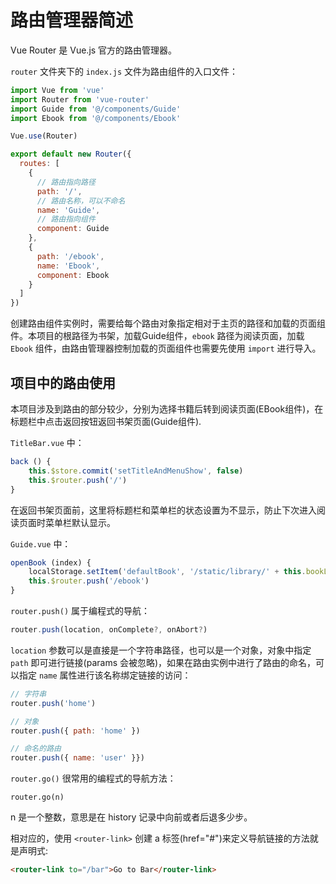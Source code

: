 # 路由管理器简述

Vue Router 是 Vue.js 官方的路由管理器。

`router` 文件夹下的 `index.js` 文件为路由组件的入口文件：

```javascript
import Vue from 'vue'
import Router from 'vue-router'
import Guide from '@/components/Guide'
import Ebook from '@/components/Ebook'

Vue.use(Router)

export default new Router({
  routes: [
    {
      // 路由指向路径
      path: '/',
      // 路由名称，可以不命名
      name: 'Guide',
      // 路由指向组件
      component: Guide
    },
    {
      path: '/ebook',
      name: 'Ebook',
      component: Ebook
    }
  ]
})
```

创建路由组件实例时，需要给每个路由对象指定相对于主页的路径和加载的页面组件。本项目的根路径为书架，加载Guide组件，`ebook` 路径为阅读页面，加载 `Ebook` 组件，由路由管理器控制加载的页面组件也需要先使用 `import` 进行导入。

## 项目中的路由使用

本项目涉及到路由的部分较少，分别为选择书籍后转到阅读页面(EBook组件)，在标题栏中点击返回按钮返回书架页面(Guide组件).

`TitleBar.vue` 中：

```javascript
back () {
    this.$store.commit('setTitleAndMenuShow', false)
    this.$router.push('/')
}
```

在返回书架页面前，这里将标题栏和菜单栏的状态设置为不显示，防止下次进入阅读页面时菜单栏默认显示。

`Guide.vue` 中：

```javascript
openBook (index) {
    localStorage.setItem('defaultBook', '/static/library/' + this.bookList[index] + '.epub')
    this.$router.push('/ebook')
}
```

`router.push()` 属于编程式的导航：

```javascript
router.push(location, onComplete?, onAbort?)
```

`location` 参数可以是直接是一个字符串路径，也可以是一个对象，对象中指定 `path` 即可进行链接(params 会被忽略)，如果在路由实例中进行了路由的命名，可以指定 `name` 属性进行该名称绑定链接的访问：

```javascript
// 字符串
router.push('home')

// 对象
router.push({ path: 'home' })

// 命名的路由
router.push({ name: 'user' }})
```

`router.go()` 很常用的编程式的导航方法：

```
router.go(n)
```

n 是一个整数，意思是在 history 记录中向前或者后退多少步。

相对应的，使用 `<router-link>` 创建 a 标签(href="#")来定义导航链接的方法就是声明式:

```html
<router-link to="/bar">Go to Bar</router-link>
```